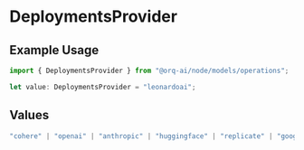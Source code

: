 # DeploymentsProvider

## Example Usage

```typescript
import { DeploymentsProvider } from "@orq-ai/node/models/operations";

let value: DeploymentsProvider = "leonardoai";
```

## Values

```typescript
"cohere" | "openai" | "anthropic" | "huggingface" | "replicate" | "google" | "google-ai" | "azure" | "aws" | "anyscale" | "perplexity" | "groq" | "fal" | "leonardoai" | "nvidia"
```